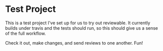 # Test Project

This is a test project I've set up for us to try out reviewable.  It currently
builds under travis and the tests should run, so this should give us a sense
of the full workflow.

Check it out, make changes, and send reviews to one another.  Fun!
